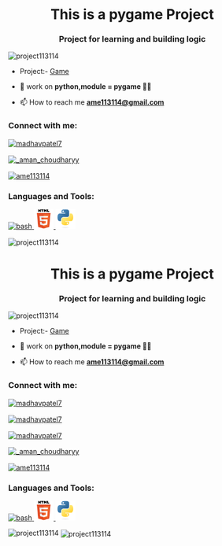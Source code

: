 <h1 align="center">This is a pygame Project</h1>

<h3 align="center">Project for learning and building logic</h3>

<p align="left"> <img src="https://komarev.com/ghpvc/?username=project113114&label=Profile%20views&color=0e75b6&style=flat" alt="project113114" /> </p>

- Project:- [Game](https://github.com/project113114/pygame/projects/1#column-14158673)

- 🌱 work on **python,module = pygame 🚕🚕**

- 📫 How to reach me **ame113114@gmail.com**

<h3 align="left">Connect with me:</h3>

<p align="left">

<a href="https://dev.to/madhavpatel7" target="blank"><img align="center" src="https://cdn.jsdelivr.net/npm/simple-icons@3.0.1/icons/dev-dot-to.svg" alt="madhavpatel7" height="30" width="40" /></a>

<a href="https://instagram.com/_aman_choudharyy" target="blank"><img align="center" src="https://raw.githubusercontent.com/rahuldkjain/github-profile-readme-generator/neutral-icons/src/images/icons/Social/instagram.svg" alt="_aman_choudharyy" height="30" width="40" /></a>

<a href="https://www.hackerrank.com/ame113114" target="blank"><img align="center" src="https://raw.githubusercontent.com/rahuldkjain/github-profile-readme-generator/neutral-icons/src/images/icons/Social/hackerrank.svg" alt="ame113114" height="30" width="40" /></a>

</p>

<h3 align="left">Languages and Tools:</h3>

<p align="left"> <a href="https://www.gnu.org/software/bash/" target="_blank"> <img src="https://www.vectorlogo.zone/logos/gnu_bash/gnu_bash-icon.svg" alt="bash" width="40" height="40"/> </a> <a href="https://www.w3.org/html/" target="_blank"> <img src="https://raw.githubusercontent.com/devicons/devicon/master/icons/html5/html5-original-wordmark.svg" alt="html5" width="40" height="40"/> </a> <a href="https://www.python.org" target="_blank"> <img src="https://raw.githubusercontent.com/devicons/devicon/master/icons/python/python-original.svg" alt="python" width="40" height="40"/> </a> </p>

<p><img align="center" src="https://github-readme-stats.vercel.app/api/top-langs?username=project113114&show_icons=true&locale=en&layout=compact" alt="project113114" /></p>

<h1 align="center">This is a pygame Project</h1>

<h3 align="center">Project for learning and building logic</h3>

<p align="left"> <img src="https://komarev.com/ghpvc/?username=project113114&label=Profile%20views&color=0e75b6&style=flat" alt="project113114" /> </p>

- Project:- [Game](https://github.com/project113114/pygame/projects/1#column-14158673)

- 🌱 work on **python,module = pygame 🚕🚕**

- 📫 How to reach me **ame113114@gmail.com**

<h3 align="left">Connect with me:</h3>

<p align="left">

<a href="https://dev.to/madhavpatel7" target="blank"><img align="center" src="https://cdn.jsdelivr.net/npm/simple-icons@3.0.1/icons/dev-dot-to.svg" alt="madhavpatel7" height="30" width="40" /></a>

<a href="https://twitter.com/madhavpatel7" target="blank"><img align="center" src="https://raw.githubusercontent.com/rahuldkjain/github-profile-readme-generator/neutral-icons/src/images/icons/Social/twitter.svg" alt="madhavpatel7" height="30" width="40" /></a>

<a href="https://fb.com/madhavpatel7" target="blank"><img align="center" src="https://raw.githubusercontent.com/rahuldkjain/github-profile-readme-generator/neutral-icons/src/images/icons/Social/facebook.svg" alt="madhavpatel7" height="30" width="40" /></a>

<a href="https://instagram.com/_aman_choudharyy" target="blank"><img align="center" src="https://raw.githubusercontent.com/rahuldkjain/github-profile-readme-generator/neutral-icons/src/images/icons/Social/instagram.svg" alt="_aman_choudharyy" height="30" width="40" /></a>

<a href="https://www.hackerrank.com/ame113114" target="blank"><img align="center" src="https://raw.githubusercontent.com/rahuldkjain/github-profile-readme-generator/neutral-icons/src/images/icons/Social/hackerrank.svg" alt="ame113114" height="30" width="40" /></a>

</p>

<h3 align="left">Languages and Tools:</h3>

<p align="left"> <a href="https://www.gnu.org/software/bash/" target="_blank"> <img src="https://www.vectorlogo.zone/logos/gnu_bash/gnu_bash-icon.svg" alt="bash" width="40" height="40"/> </a> <a href="https://www.w3.org/html/" target="_blank"> <img src="https://raw.githubusercontent.com/devicons/devicon/master/icons/html5/html5-original-wordmark.svg" alt="html5" width="40" height="40"/> </a> <a href="https://www.python.org" target="_blank"> <img src="https://raw.githubusercontent.com/devicons/devicon/master/icons/python/python-original.svg" alt="python" width="40" height="40"/> </a> </p>

<p><img align="left" src="https://github-readme-stats.vercel.app/api/top-langs?username=project113114&show_icons=true&locale=en&layout=compact" alt="project113114" /></p>

<p>&nbsp;<img align="center" src="https://github-readme-stats.vercel.app/api?username=project113114&show_icons=true&locale=en" alt="project113114" /></p>
